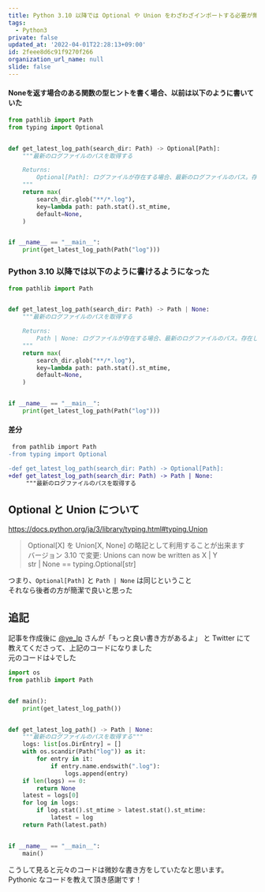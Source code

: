 ```yaml
---
title: Python 3.10 以降では Optional や Union をわざわざインポートする必要が無くなって便利
tags:
  - Python3
private: false
updated_at: '2022-04-01T22:28:13+09:00'
id: 2feee8d6c91f9270f266
organization_url_name: null
slide: false
---
```

#### Noneを返す場合のある関数の型ヒントを書く場合、以前は以下のように書いていた

```old.py
from pathlib import Path
from typing import Optional


def get_latest_log_path(search_dir: Path) -> Optional[Path]:
    """最新のログファイルのパスを取得する

    Returns:
        Optional[Path]: ログファイルが存在する場合、最新のログファイルのパス。存在しない場合は None
    """
    return max(
        search_dir.glob("**/*.log"),
        key=lambda path: path.stat().st_mtime,
        default=None,
    )


if __name__ == "__main__":
    print(get_latest_log_path(Path("log")))

```

### Python 3.10 以降では以下のように書けるようになった

```new.py
from pathlib import Path


def get_latest_log_path(search_dir: Path) -> Path | None:
    """最新のログファイルのパスを取得する

    Returns:
        Path | None: ログファイルが存在する場合、最新のログファイルのパス。存在しない場合は None
    """
    return max(
        search_dir.glob("**/*.log"),
        key=lambda path: path.stat().st_mtime,
        default=None,
    )


if __name__ == "__main__":
    print(get_latest_log_path(Path("log")))

```

#### 差分

```diff
 from pathlib import Path
-from typing import Optional

-def get_latest_log_path(search_dir: Path) -> Optional[Path]:
+def get_latest_log_path(search_dir: Path) -> Path | None:
     """最新のログファイルのパスを取得する
```

## Optional と Union について

<https://docs.python.org/ja/3/library/typing.html#typing.Union>

>Optional[X] を Union[X, None] の略記として利用することが出来ます  
>バージョン 3.10 で変更: Unions can now be written as X | Y  
>str | None == typing.Optional[str]  

つまり、`Optional[Path]` と `Path | None` は同じということ   
それなら後者の方が簡潔で良いと思った

## 追記

記事を作成後に [@ye_lp](https://twitter.com/ye_lp) さんが「もっと良い書き方があるよ」 
と Twitter にて教えてくださって、上記のコードになりました  
元のコードは↓でした  

```old.py
import os
from pathlib import Path


def main():
    print(get_latest_log_path())


def get_latest_log_path() -> Path | None:
    """最新のログファイルのパスを取得する"""
    logs: list[os.DirEntry] = []
    with os.scandir(Path("log")) as it:
        for entry in it:
            if entry.name.endswith(".log"):
                logs.append(entry)
    if len(logs) == 0:
        return None
    latest = logs[0]
    for log in logs:
        if log.stat().st_mtime > latest.stat().st_mtime:
            latest = log
    return Path(latest.path)


if __name__ == "__main__":
    main()
```

こうして見ると元々のコードは微妙な書き方をしていたなと思います。  
Pythonic なコードを教えて頂き感謝です！  
